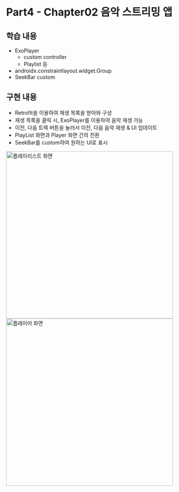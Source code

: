 # Part4 - Chapter02 음악 스트리밍 앱

## 학습 내용
- ExoPlayer
  - custom controller
  - Playlist 등
- androidx.constraintlayout.widget.Group
- SeekBar custom

## 구현 내용
- Retrofit을 이용하여 재생 목록을 받아와 구성
- 재생 목록을 클릭 시, ExoPlayer를 이용하여 음악 재생 가능
- 이전, 다음 트랙 버튼을 눌러서 이전, 다음 음악 재생 & UI 업데이트
- PlayList 화면과 Player 화면 간의 전환
- SeekBar를 custom하여 원하는 UI로 표시

<img src="https://user-images.githubusercontent.com/43491968/159124003-7a74b101-f057-4f98-972c-4a9015911b9c.png" height="450" alt="플레이리스트 화면">
<img src="https://user-images.githubusercontent.com/43491968/159124009-9fa57f51-5e5e-4028-bdd8-759cfd6a3275.png" height="450" alt="플레이어 화면">